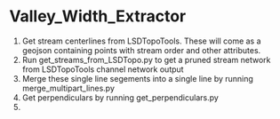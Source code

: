 # Valley_Width_Extractor
 
1. Get stream centerlines from LSDTopoTools. These will come as a geojson containing points with stream order and other attributes.  
2. Run get_streams_from_LSDTopo.py to get a pruned stream network from LSDTopoTools channel network output
3. Merge these single line segements into a single line by running merge_multipart_lines.py
4. Get perpendiculars by running get_perpendiculars.py
5. 